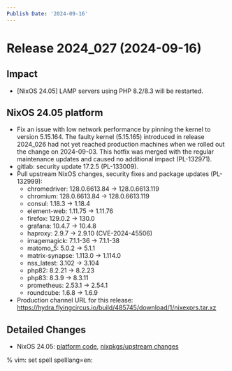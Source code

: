 ```yaml
---
Publish Date: '2024-09-16'
---
```


# Release 2024_027 (2024-09-16)

## Impact

- \[NixOS 24.05\] LAMP servers using PHP 8.2/8.3 will be restarted.


## NixOS 24.05 platform

- Fix an issue with low network performance by pinning the kernel to version
  5.15.164. The faulty kernel (5.15.165) introduced in release 2024_026 had
  not yet reached production machines when we rolled out the change on
  2024-09-03. This hotfix was merged with the regular maintenance updates and
  caused no additional impact (PL-132971).
- gitlab: security update 17.2.5 (PL-133009).
- Pull upstream NixOS changes, security fixes and package updates (PL-132999):
  - chromedriver: 128.0.6613.84 -> 128.0.6613.119
  - chromium: 128.0.6613.84 -> 128.0.6613.119
  - consul: 1.18.3 -> 1.18.4
  - element-web: 1.11.75 -> 1.11.76
  - firefox: 129.0.2 -> 130.0
  - grafana: 10.4.7 -> 10.4.8
  - haproxy: 2.9.7 -> 2.9.10 (CVE-2024-45506)
  - imagemagick: 7.1.1-36 -> 7.1.1-38
  - matomo_5: 5.0.2 -> 5.1.1
  - matrix-synapse: 1.113.0 -> 1.114.0
  - nss_latest: 3.102 -> 3.104
  - php82: 8.2.21 -> 8.2.23
  - php83: 8.3.9 -> 8.3.11
  - prometheus: 2.53.1 → 2.54.1
  - roundcube: 1.6.8 -> 1.6.9
- Production channel URL for this release: https://hydra.flyingcircus.io/build/485745/download/1/nixexprs.tar.xz


## Detailed Changes

- NixOS 24.05: [platform code](https://github.com/flyingcircusio/fc-nixos/compare/fc/r2024_026/24.05...932f3aef1d85c51eb7fb3891df64bb4983e42a44),
 [nixpkgs/upstream changes](https://github.com/flyingcircusio/nixpkgs/compare/ac9a8c52e1e69847cef1d41c9661034dc3909149...4c934f9fa9a0c9239a1bc2817d01231807f5d2ba)

% vim: set spell spelllang=en:
